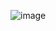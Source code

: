 ![image](https://github.com/radudeacu/Cat-Photo-App-HTML/assets/78391250/97fe8737-b50e-4b90-a37b-f3a3d0a6049f)
